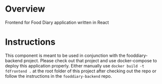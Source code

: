 # Overview
Frontend for Food Diary application written in React

# Instructions
This component is meant to be used in conjunction with the fooddiary-backend project.
Please check out that project and use docker-compose to deploy this application properly.
Either manually use `docker build -t fdfrontend .` at the root folder of this project after checking out the repo or follow the instructions in the `fooddiary-backend` repo.
